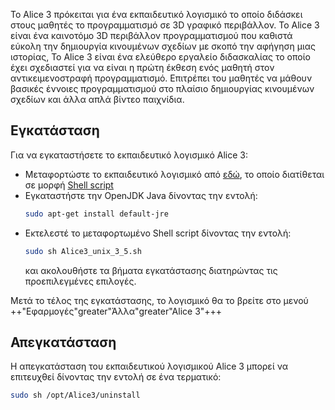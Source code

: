 Το Alice 3 πρόκειται για ένα εκπαιδευτικό λογισμικό το οποίο διδάσκει
στους μαθητές το προγραμματισμό σε 3D γραφικό περιβάλλον. Το Alice 3
είναι ένα καινοτόμο 3D περιβάλλον προγραμματισμού που καθιστά εύκολη
την δημιουργία κινουμένων σχεδίων με σκοπό την αφήγηση μιας ιστορίας,
Το Alice 3 είναι ένα ελεύθερο εργαλείο διδασκαλίας το οποίο έχει
σχεδιαστεί για να είναι η πρώτη έκθεση ενός μαθητή στον
αντικειμενοστραφή προγραμματισμό. Επιτρέπει του μαθητές να
μάθουν βασικές έννοιες προγραμματισμού στο πλαίσιο δημιουργίας
κινουμένων σχεδίων και άλλα απλά βίντεο παιχνίδια.

## Εγκατάσταση

Για να εγκαταστήσετε το εκπαιδευτικό λογισμικό Alice 3:

  - Μεταφορτώστε το εκπαιδευτικό λογισμικό από
    [εδώ](http://www.alice.org/wp-content/uploads/2019/04/Alice3_unix_3_5.sh),
    το οποίο διατίθεται σε μορφή [Shell
    script](http://en.wikipedia.org/wiki/Shell_script)
  - Εγκαταστήστε την OpenJDK Java δίνοντας την εντολή:
    ``` bash
    sudo apt-get install default-jre
    ```
  - Εκτελεστέ το μεταφορτωμένο Shell script δίνοντας την εντολή:
    ``` bash
    sudo sh Alice3_unix_3_5.sh
    ```
    και ακολουθήστε τα βήματα εγκατάστασης διατηρώντας τις
    προεπιλεγμένες επιλογές.

Μετά το τέλος της εγκατάστασης, το λογισμικό θα το βρείτε στο μενού ++"Εφαρμογές"greater"Άλλα"greater"Alice 3"+++

## Απεγκατάσταση

Η απεγκατάσταση του εκπαιδευτικού λογισμικού Alice 3 μπορεί να
επιτευχθεί δίνοντας την εντολή σε ένα τερματικό:

``` bash
sudo sh /opt/Alice3/uninstall
```